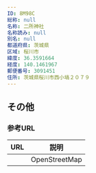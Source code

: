 ```yaml
---
ID: 8M98C
総称: null
名称: 二所神社
名称読み: null
別名: null
都道府県: 茨城県
区域: 桜川市
緯度: 36.3591664
経度: 140.1461967
郵便番号: 3091451
住所: 茨城県桜川市西小塙２０７９
---
```


## その他

### 参考URL

| URL | 説明          |
| --- | ------------- |
|     | OpenStreetMap |
